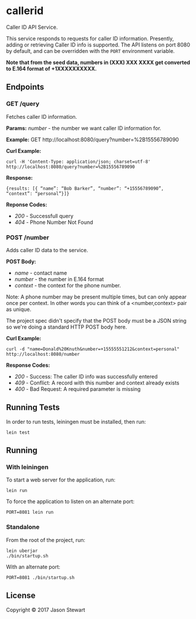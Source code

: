# callerid

Caller ID API Service.

This service responds to requests for caller ID information. Presently, adding or retrieving Caller ID info is supported.
The API listens on port 8080 by default, and can be overridden with the `PORT` environment variable.


**Note that from the seed data, numbers in (XXX) XXX XXXX get converted to E.164 format of +1XXXXXXXXXX.**

## Endpoints

### GET /query

Fetches caller ID information.

**Params:**
*number* - the number we want caller ID information for.

**Example:**
GET http://localhost:8080/query?number=%2B15556789090

**Curl Example:**

    curl -H 'Content-Type: application/json; charset=utf-8' http://localhost:8080/query?number=%2B15556789090

**Response:**

```
{results: [{ “name”: “Bob Barker”, “number”: “+15556789090”, “context”: “personal”}]}
```

**Reponse Codes:**
* *200* - Successfull query
* *404* - Phone Number Not Found


### POST /number

Adds caller ID data to the service.

**POST Body:**
* *name*    - contact name
* *number*  - the number in E.164 format
* *context* - the context for the phone number.

Note: A phone number may be present multiple times, but can only appear once per context. In other words you can think of a <number,context> pair as unique.

The project spec didn't specify that the POST body must be a JSON string so we're doing a standard HTTP POST body here.

**Curl Example:**

    curl -d "name=Donald%20Knuth&number=+15555551212&context=personal" http://localhost:8080/number

**Response Codes:**
* *200* - Success: The caller ID info was successfully entered
* *409* - Conflict: A record with this number and context already exists
* *400* - Bad Request: A required parameter is missing 

## Running Tests

In order to run tests, leiningen must be installed, then run:

    lein test

## Running

### With leiningen

To start a web server for the application, run:

    lein run
    
To force the application to listen on an alternate port:

    PORT=8081 lein run

### Standalone

From the root of the project, run:

    lein uberjar
    ./bin/startup.sh

With an alternate port:

    PORT=8081 ./bin/startup.sh

## License

Copyright © 2017 Jason Stewart

